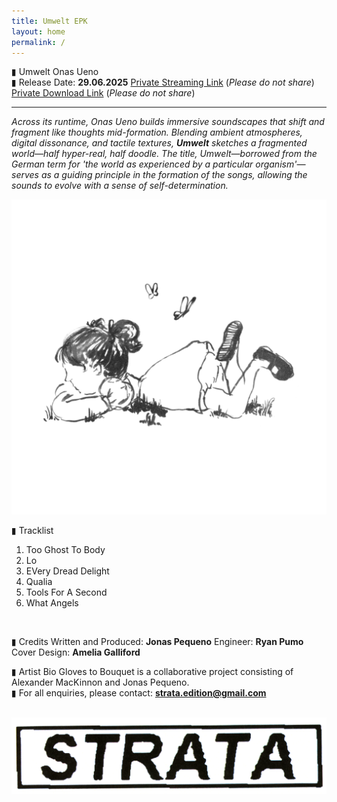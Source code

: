 ```yaml
---
title: Umwelt EPK
layout: home
permalink: /
---
```


▮ Umwelt
Onas Ueno
<br>
▮ Release Date: **29.06.2025**
[Private Streaming Link](https://on.soundcloud.com/4Cv8n7n5JwtJ15Ex7) (*Please do not share*)
[Private Download Link](https://drive.google.com/drive/folders/1FIs8TBnxo_RsFuXn9e8zvKQpqvLfNhaX?usp=sharing) (*Please do not share*)
<br>

---
  
*Across its runtime, Onas Ueno builds immersive soundscapes that shift and fragment like thoughts mid-formation. Blending ambient atmospheres, digital dissonance, and tactile textures, **Umwelt** sketches a fragmented world—half hyper-real, half doodle. The title, Umwelt—borrowed from the German term for 'the world as experienced by a particular organism'—serves as a guiding principle in the formation of the songs, allowing the sounds to evolve with a sense of self-determination.*

<img src="UmweltCover.jpg" alt="Umwelt Cover" class="centered-image">
  
▮ Tracklist
1. Too Ghost To Body
2. Lo
3. EVery Dread Delight
4. Qualia
5. Tools For A Second
6. What Angels

<br>
  
▮ Credits
Written and Produced: **Jonas Pequeno**
Engineer: **Ryan Pumo**
Cover Design: **Amelia Galliford**
<br>
  
▮ Artist Bio
Gloves to Bouquet is a collaborative project consisting of Alexander MacKinnon and Jonas Pequeno.
<br>
▮ For all enquiries, please contact: **strata.edition@gmail.com**
<br>
<br>


<img src="BWLogo_.png" alt="Strata Logo" class="centered-logo">
